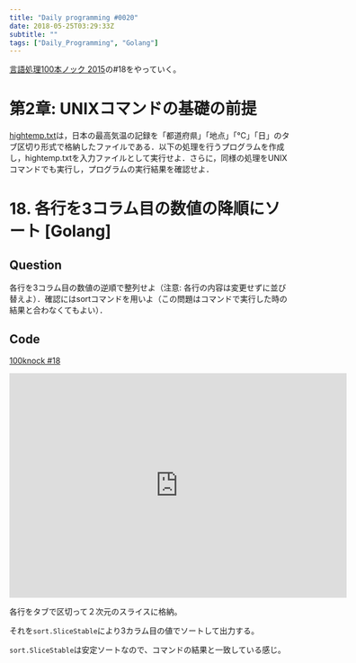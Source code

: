 ```yaml
---
title: "Daily programming #0020"
date: 2018-05-25T03:29:33Z
subtitle: ""
tags: ["Daily_Programming", "Golang"]
---
```


[言語処理100本ノック 2015][100knock]の#18をやっていく。

# 第2章: UNIXコマンドの基礎の前提

[hightemp.txt][inputfile]は，日本の最高気温の記録を「都道府県」「地点」「℃」「日」のタブ区切り形式で格納したファイルである．以下の処理を行うプログラムを作成し，hightemp.txtを入力ファイルとして実行せよ．さらに，同様の処理をUNIXコマンドでも実行し，プログラムの実行結果を確認せよ．

# 18. 各行を3コラム目の数値の降順にソート [Golang]

## Question

各行を3コラム目の数値の逆順で整列せよ（注意: 各行の内容は変更せずに並び替えよ）．確認にはsortコマンドを用いよ（この問題はコマンドで実行した時の結果と合わなくてもよい）．

## Code

[100knock #18][snipet]

<iframe src='https://glot.io/snippets/f19b11ta42/embed' frameborder='0' scrolling='no' sandbox='allow-forms allow-pointer-lock allow-popups allow-same-origin allow-scripts' width='600' height='400'></iframe>

各行をタブで区切って２次元のスライスに格納。

それを`sort.SliceStable`により3カラム目の値でソートして出力する。

`sort.SliceStable`は安定ソートなので、コマンドの結果と一致している感じ。

[100knock]:http://www.cl.ecei.tohoku.ac.jp/nlp100/#ch2
[inputfile]:http://www.cl.ecei.tohoku.ac.jp/nlp100/data/hightemp.txt
[snipet]:https://glot.io/snippets/f19b11ta42
